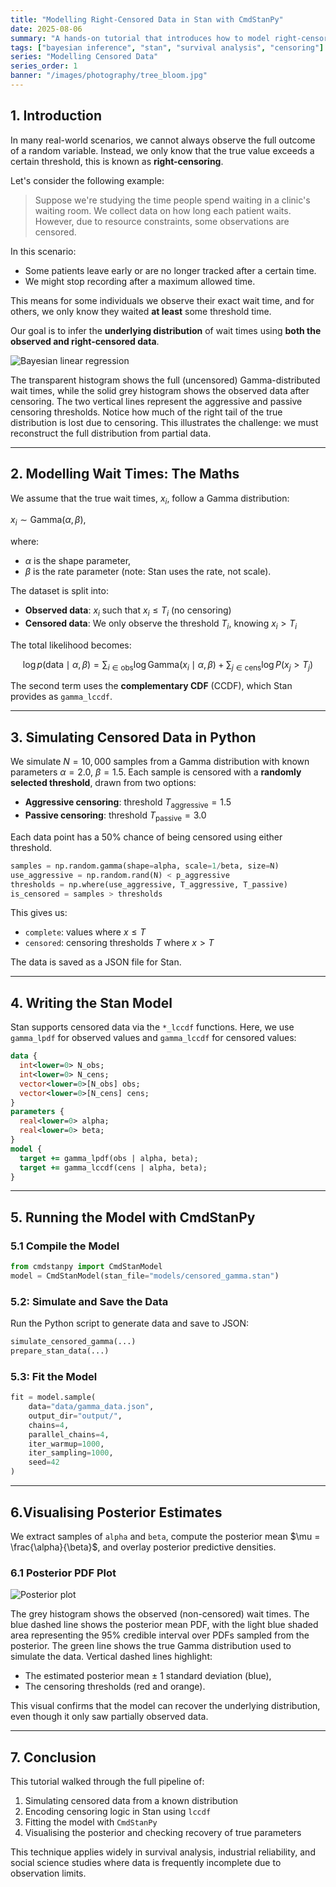 ```yaml
---
title: "Modelling Right-Censored Data in Stan with CmdStanPy"
date: 2025-08-06
summary: "A hands-on tutorial that introduces how to model right-censored data using Bayesian inference in Stan. We walk through data simulation, model specification, fitting with CmdStanPy, and visualising uncertainty over time-to-event distributions."
tags: ["bayesian inference", "stan", "survival analysis", "censoring"]
series: "Modelling Censored Data"
series_order: 1
banner: "/images/photography/tree_bloom.jpg"
---
```


## 1. Introduction

In many real-world scenarios, we cannot always observe the full outcome of a random variable. Instead, we only know that the true value exceeds a certain threshold, this is known as **right-censoring**.

Let's consider the following example:

> Suppose we're studying the time people spend waiting in a clinic's waiting room. We collect data on how long each patient waits. However, due to resource constraints, some observations are censored.

In this scenario:
* Some patients leave early or are no longer tracked after a certain time.
* We might stop recording after a maximum allowed time.

This means for some individuals we observe their exact wait time, and for others, we only know they waited **at least** some threshold time.

Our goal is to infer the **underlying distribution** of wait times using **both the observed and right-censored data**.

![Bayesian linear regression](/images/blogs/censored_data_stan/censored_data.png)

The transparent histogram shows the full (uncensored) Gamma-distributed wait times, while the solid grey histogram shows the observed data after censoring. The two vertical lines represent the aggressive and passive censoring thresholds. Notice how much of the right tail of the true distribution is lost due to censoring. This illustrates the challenge: we must reconstruct the full distribution from partial data.

---

## 2. Modelling Wait Times: The Maths

We assume that the true wait times, $x_i$, follow a Gamma distribution:

$x_i \sim \text{Gamma}(\alpha, \beta)$,

where:

* $\alpha$ is the shape parameter,
* $\beta$ is the rate parameter (note: Stan uses the rate, not scale).

The dataset is split into:

* **Observed data**: $x_i$ such that $x_i \leq T_i$ (no censoring)
* **Censored data**: We only observe the threshold $T_i$, knowing $x_i > T_i$

The total likelihood becomes:

$$
\log p(\text{data} \mid \alpha, \beta) = \sum_{i \in \text{obs}} \log \text{Gamma}(x_i \mid \alpha, \beta) + \sum_{j \in \text{cens}} \log P(x_j > T_j)
$$

The second term uses the **complementary CDF** (CCDF), which Stan provides as `gamma_lccdf`.

---

## 3. Simulating Censored Data in Python

We simulate $N = 10,000$ samples from a Gamma distribution with known parameters $\alpha = 2.0$, $\beta = 1.5$. Each sample is censored with a **randomly selected threshold**, drawn from two options:

* **Aggressive censoring**: threshold $T_{\text{aggressive}} = 1.5$
* **Passive censoring**: threshold $T_{\text{passive}} = 3.0$

Each data point has a 50% chance of being censored using either threshold.

```python
samples = np.random.gamma(shape=alpha, scale=1/beta, size=N)
use_aggressive = np.random.rand(N) < p_aggressive
thresholds = np.where(use_aggressive, T_aggressive, T_passive)
is_censored = samples > thresholds
```

This gives us:

* `complete`: values where $x \leq T$
* `censored`: censoring thresholds $T$ where $x > T$

The data is saved as a JSON file for Stan.

---

## 4. Writing the Stan Model

Stan supports censored data via the `*_lccdf` functions. Here, we use `gamma_lpdf` for observed values and `gamma_lccdf` for censored values:

```stan
data {
  int<lower=0> N_obs;
  int<lower=0> N_cens;
  vector<lower=0>[N_obs] obs;
  vector<lower=0>[N_cens] cens;
}
parameters {
  real<lower=0> alpha;
  real<lower=0> beta;
}
model {
  target += gamma_lpdf(obs | alpha, beta);
  target += gamma_lccdf(cens | alpha, beta);
}
```

---

## 5. Running the Model with CmdStanPy

### 5.1 Compile the Model

```python
from cmdstanpy import CmdStanModel
model = CmdStanModel(stan_file="models/censored_gamma.stan")
```

### 5.2: Simulate and Save the Data

Run the Python script to generate data and save to JSON:

```python
simulate_censored_gamma(...)
prepare_stan_data(...)
```

### 5.3: Fit the Model

```python
fit = model.sample(
    data="data/gamma_data.json",
    output_dir="output/",
    chains=4,
    parallel_chains=4,
    iter_warmup=1000,
    iter_sampling=1000,
    seed=42
)
```

---

## 6.Visualising Posterior Estimates

We extract samples of `alpha` and `beta`, compute the posterior mean $\mu = \frac{\alpha}{\beta}$, and overlay posterior predictive densities.

### 6.1 Posterior PDF Plot

![Posterior plot](/images/blogs/censored_data_stan/inferred_posterior.png)

The grey histogram shows the observed (non-censored) wait times. The blue dashed line shows the posterior mean PDF, with the light blue shaded area representing the 95% credible interval over PDFs sampled from the posterior.
The green line shows the true Gamma distribution used to simulate the data.
Vertical dashed lines highlight:

* The estimated posterior mean ± 1 standard deviation (blue),
* The censoring thresholds (red and orange).

This visual confirms that the model can recover the underlying distribution, even though it only saw partially observed data.

---

## 7. Conclusion

This tutorial walked through the full pipeline of:

1. Simulating censored data from a known distribution
2. Encoding censoring logic in Stan using `lccdf`
3. Fitting the model with `CmdStanPy`
4. Visualising the posterior and checking recovery of true parameters

This technique applies widely in survival analysis, industrial reliability, and social science studies where data is frequently incomplete due to observation limits.